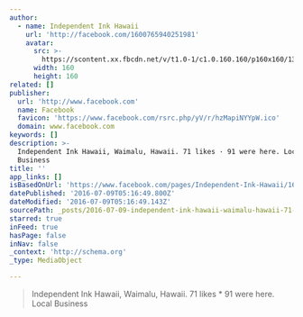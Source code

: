 ```yaml
---
author:
  - name: Independent Ink Hawaii
    url: 'http://facebook.com/1600765940251981'
    avatar:
      src: >-
        https://scontent.xx.fbcdn.net/v/t1.0-1/c1.0.160.160/p160x160/13344802_1033962650019962_6092168617392945291_n.jpg?oh=27c6524f20d7e7cd18fe471345ed218f&oe=57F3B332
      width: 160
      height: 160
related: []
publisher:
  url: 'http://www.facebook.com'
  name: Facebook
  favicon: 'https://www.facebook.com/rsrc.php/yV/r/hzMapiNYYpW.ico'
  domain: www.facebook.com
keywords: []
description: >-
  Independent Ink Hawaii, Waimalu, Hawaii. 71 likes · 91 were here. Local
  Business
title: ''
app_links: []
isBasedOnUrl: 'https://www.facebook.com/pages/Independent-Ink-Hawaii/1600765940251981'
datePublished: '2016-07-09T05:16:49.800Z'
dateModified: '2016-07-09T05:16:49.143Z'
sourcePath: _posts/2016-07-09-independent-ink-hawaii-waimalu-hawaii-71-likes-91-were.md
starred: true
inFeed: true
hasPage: false
inNav: false
_context: 'http://schema.org'
_type: MediaObject

---
```

> Independent Ink Hawaii, Waimalu, Hawaii. 71 likes \* 91 were here. Local Business